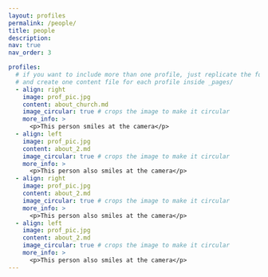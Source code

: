 ```yaml
---
layout: profiles
permalink: /people/
title: people
description: 
nav: true
nav_order: 3

profiles:
  # if you want to include more than one profile, just replicate the following block
  # and create one content file for each profile inside _pages/
  - align: right
    image: prof_pic.jpg
    content: about_church.md
    image_circular: true # crops the image to make it circular
    more_info: >
      <p>This person smiles at the camera</p>
  - align: left
    image: prof_pic.jpg
    content: about_2.md
    image_circular: true # crops the image to make it circular
    more_info: >
      <p>This person also smiles at the camera</p>
  - align: right
    image: prof_pic.jpg
    content: about_2.md
    image_circular: true # crops the image to make it circular
    more_info: >
      <p>This person also smiles at the camera</p>
  - align: left
    image: prof_pic.jpg
    content: about_2.md
    image_circular: true # crops the image to make it circular
    more_info: >
      <p>This person also smiles at the camera</p>
---
```

